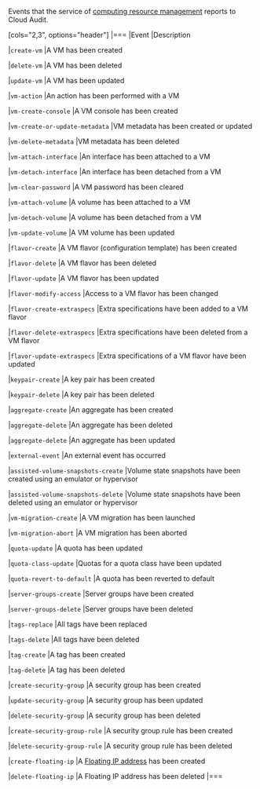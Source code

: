 Events that the service of [computing resource management](/en/computing/iaas/service-management/vm) reports to Cloud Audit.

[cols="2,3", options="header"]
|===
|Event
|Description

|`create-vm`
|A VM has been created

|`delete-vm`
|A VM has been deleted

|`update-vm`
|A VM has been updated

|`vm-action`
|An action has been performed with a VM

|`vm-create-console`
|A VM console has been created

|`vm-create-or-update-metadata`
|VM metadata has been created or updated

|`vm-delete-metadata`
|VM metadata has been deleted

|`vm-attach-interface`
|An interface has been attached to a VM

|`vm-detach-interface`
|An interface has been detached from a VM

|`vm-clear-password`
|A VM password has been cleared

|`vm-attach-volume`
|A volume has been attached to a VM

|`vm-detach-volume`
|A volume has been detached from a VM

|`vm-update-volume`
|A VM volume has been updated

|`flavor-create`
|A VM flavor (configuration template) has been created

|`flavor-delete`
|A VM flavor has been deleted

|`flavor-update`
|A VM flavor has been updated

|`flavor-modify-access`
|Access to a VM flavor has been changed

|`flavor-create-extraspecs`
|Extra specifications have been added to a VM flavor

|`flavor-delete-extraspecs`
|Extra specifications have been deleted from a VM flavor

|`flavor-update-extraspecs`
|Extra specifications of a VM flavor have been updated

|`keypair-create`
|A key pair has been created

|`keypair-delete`
|A key pair has been deleted

|`aggregate-create`
|An aggregate has been created

|`aggregate-delete`
|An aggregate has been deleted

|`aggregate-delete`
|An aggregate has been updated

|`external-event`
|An external event has occurred

|`assisted-volume-snapshots-create`
|Volume state snapshots have been created using an emulator or hypervisor

|`assisted-volume-snapshots-delete`
|Volume state snapshots have been deleted using an emulator or hypervisor

|`vm-migration-create`
|A VM migration has been launched

|`vm-migration-abort`
|A VM migration has been aborted

|`quota-update`
|A quota has been updated

|`quota-class-update`
|Quotas for a quota class have been updated

|`quota-revert-to-default`
|A quota has been reverted to default

|`server-groups-create`
|Server groups have been created

|`server-groups-delete`
|Server groups have been deleted

|`tags-replace`
|All tags have been replaced

|`tags-delete`
|All tags have been deleted

|`tag-create`
|A tag has been created

|`tag-delete`
|A tag has been deleted

|`create-security-group`
|A security group has been created

|`update-security-group`
|A security group has been updated

|`delete-security-group`
|A security group has been deleted

|`create-security-group-rule`
|A security group rule has been created

|`delete-security-group-rule`
|A security group rule has been deleted

|`create-floating-ip`
|A [Floating IP address](/en/networks/vnet/concepts/ips-and-inet#floating_ip_address) has been created

|`delete-floating-ip`
|A Floating IP address has been deleted
|===
